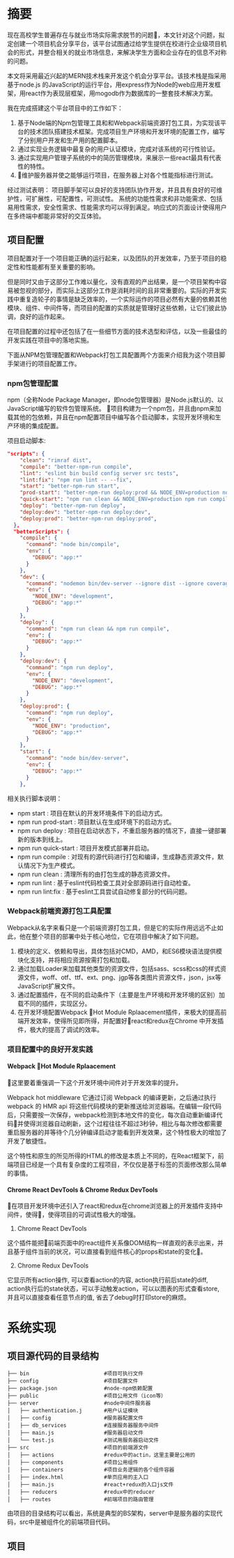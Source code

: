 # 摘要

现在高校学生普遍存在与就业市场实际需求脱节的问题，本文针对这个问题，拟定创建一个项目机会分享平台，该平台试图通过给学生提供在校进行企业级项目机会的形式，并整合相关的就业市场信息，来解决学生方面和企业存在的信息不对称的问题。

本文将采用最近兴起的MERN技术栈来开发这个机会分享平台。该技术栈是指采用基于node.js 的JavaScript的运行平台，用express作为Node的web应用开发框架，用react作为表现层框架，用mogodb作为数据库的一整套技术解决方案。

我在完成搭建这个平台项目中的工作如下：
1. 基于Node端的Npm包管理工具和和Webpack前端资源打包工具，为实现该平台的技术团队搭建技术框架。完成项目生产环境和开发环境的配置工作，编写了分别用户开发和生产用的配置脚本。
2. 通过实现业务逻辑中最复杂的用户认证模块，完成对该系统的可行性验证。
3. 通过实现用户管理子系统的中的简历管理模块，来展示一些react最具有代表性的特性。
4. 维护服务器并使之能够运行项目，在服务器上对各个性能指标进行测试。

经过测试表明：
项目脚手架可以良好的支持团队协作开发，并且具有良好的可维护性，可扩展性，可配置性，可测试性。
系统的功能性需求和非功能需求、包括易用性需求，安全性需求、性能需求均可以得到满足。响应式的页面设计使得用户在多终端中都能非常好的交互体验。



## 项目配置

项目配置对于一个项目能正确的运行起来，以及团队的开发效率，乃至于项目的稳定性和性能都有至关重要的影响。

但是同时又由于这部分工作难以量化，没有直观的产出结果，是一个项目架构中容易被忽视的部分，而实际上这部分工作是消耗时间的且非常重要的。实际的开发实践中重复造轮子的事情是缺乏效率的，一个实际运作的项目必然有大量的依赖其他模块、组件、中间件等，而项目的配置的实质就是管理好这些依赖，让它们彼此协调，良好的运作起来。

在项目配置的过程中还包括了在一些细节方面的技术选型和评估，以及一些最佳的开发实践在项目中的落地实施。

下面从NPM包管理配置和Webpack打包工具配置两个方面来介绍我为这个项目脚手架进行的项目配置工作。

### npm包管理配置
npm（全称Node Package Manager，即node包管理器）是Node.js默认的、以JavaScript编写的软件包管理系统。
项目构建为一个npm包，并且由npm来加载其他的包依赖，并且在npm配置项目中编写各个启动脚本，实现开发环境和生产环境的集成配置。

项目启动脚本:
```json
"scripts": {
    "clean": "rimraf dist",
    "compile": "better-npm-run compile",
    "lint": "eslint bin build config server src tests",
    "lint:fix": "npm run lint -- --fix",
    "start": "better-npm-run start",
    "prod-start": "better-npm-run deploy:prod && NODE_ENV=production node bin/dev-server.js",
    "quick-start": "npm run clean && NODE_ENV=production npm run compile && NODE_ENV=production node bin/dev-server.js",
    "deploy": "better-npm-run deploy",
    "deploy:dev": "better-npm-run deploy:dev",
    "deploy:prod": "better-npm-run deploy:prod",
  },
  "betterScripts": {
    "compile": {
      "command": "node bin/compile",
      "env": {
        "DEBUG": "app:*"
      }
    },
    "dev": {
      "command": "nodemon bin/dev-server --ignore dist --ignore coverage --ignore tests --ignore src",
      "env": {
        "NODE_ENV": "development",
        "DEBUG": "app:*"
      }
    },
    "deploy": {
      "command": "npm run clean && npm run compile",
      "env": {
        "DEBUG": "app:*"
      }
    },
    "deploy:dev": {
      "command": "npm run deploy",
      "env": {
        "NODE_ENV": "development",
        "DEBUG": "app:*"
      }
    },
    "deploy:prod": {
      "command": "npm run deploy",
      "env": {
        "NODE_ENV": "production",
        "DEBUG": "app:*"
      }
    },
    "start": {
      "command": "node bin/dev-server",
      "env": {
        "DEBUG": "app:*"
      }
    },
```
相关执行脚本说明：
- npm start : 项目在默认的开发环境条件下的启动方式。
- npm run prod-start : 项目默认在生成环境下的启动方式。
- npm run deploy : 项目在启动状态下，不重启服务器的情况下，直接一键部署新的版本到线上。
- npm run quick-start : 项目开发模式部署并启动。
- npm run compile : 对现有的源代码进行打包和编译，生成静态资源文件，默认情况下为生产模式。
- npm run clean : 清理所有的由打包生成的静态资源文件。
- npm run lint : 基于eslint代码检查工具对全部源码进行自动检查。
- npm run lint:fix : 基于eslint工具尝试自动修复部分的代码问题。

### Webpack前端资源打包工具配置
Webpack从名字来看只是一个前端资源打包工具，但是它的实际作用远远不止如此，他在整个项目的部署中处于核心地位，它在项目中解决了如下问题。
1. 模块的定义、依赖和导出，具体包括对CMD，AMD，和ES6模块语法提供模块化支持，并将相应资源按需打包和加载。
2. 通过加载Loader来加载其他类型的资源文件，包括sass、scss和css的样式资源文件，woff、otf、ttf、ext、png、jgp等各类图片资源文件，json，jsx等JavaScript扩展文件。
3. 通过配置插件，在不同的启动条件下（主要是生产环境和开发环境的区别）加载不同的插件，实现区分。
4. 在开发环境配置Webpack Hot Module Rplaacement插件，来极大的提高前端开发效率，使得所见即所得，并配置好react和redux在Chrome 中开发插件，极大的提高了调试的效率。

### 项目配置中的良好开发实践

#### Webpack Hot Module Rplaacement
这里要着重强调一下这个开发环境中间件对于开发效率的提升。

Webpack hot middleware 它通过订阅 Webpack 的编译更新，之后通过执行 webpack 的 HMR api 将这些代码模块的更新推送给浏览器端。在编辑一段代码后，只需要按一次保存，webpack检测到本地文件的变化，每次自动重新编译代码并使得浏览器自动刷新，这个过程往往不超过3秒钟，相比与每次修改都需要重启服务器的并等待个几分钟编译启动才能看到开发效果，这个特性极大的增加了开发了敏捷性。

这个特性和原生的所见所得的HTML的修改是本质上不同的，在React框架下，前端项目已经是一个具有复杂度的工程项目，不仅仅是基于标签的页面修改那么简单的事情。

#### Chrome React DevTools & Chrome Redux DevTools
在项目开发环境中还引入了react和redux在chrome浏览器上的开发插件支持中间件，使得，使得项目的可调试性极大的增强。

1. Chrome React DevTools

这个插件能把前端页面中的react组件关系像DOM结构一样直观的表示出来，并且基于组件当前的状况，可以直接看到组件核心的props和state的变化。

2. Chrome Redux DevTools

它显示所有action操作, 可以查看action的内容, action执行前后state的diff, action执行后的state状态，可以手动触发action，可以以图表的形式查看store, 并且可以直接查看任意节点的值, 省去了debug时打印store的麻烦。


# 系统实现

## 项目源代码的目录结构

    ├── bin                        #项目可执行文件
    ├── config                     #项目配置文件
    ├── package.json		       #node-npm依赖配置
    ├── public			           #项目公用文件（icon等）
    ├── server                     #node中间件服务器
    │   ├── authentication.j       #用户认证模块
    │   ├── config		           #服务器配置文件
    │   ├── db_services            #连接服务器服务中间件
    │   ├── main.js	               #服务器启动文件
    │   └── test.js			       #测试用服务器启动文件
    ├── src                        #项目的前端源文件
    │   ├── actions	               #redux中的actin，这里主要是公用的
    │   ├── components             #项目公用组件
    │   ├── containers	           #项目业务逻辑的各个组件容器
    │   ├── index.html	           #单页应用的主入口
    │   ├── main.js 	           #react+redux的入口js文件
    │   ├── reducers	           #redux中的reducer
    │   ├── routes	               #前端项目的路由管理


由项目的目录结构可以看出，系统是典型的BS架构，server中是服务器的实现代码，src中是被组件化的前端项目代码。


## 项目

